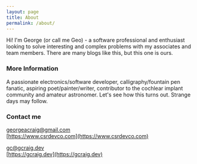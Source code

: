 ```yaml
---
layout: page
title: About
permalink: /about/
---
```


Hi! I'm George (or call me Geo) - a software professional and enthusiast looking to solve interesting and complex problems with my associates and team members. There are many blogs like this, but this one is ours. 

### More Information

A passionate electronics/software developer, calligraphy/fountain pen fanatic, aspiring poet/painter/writer, contributor to the cochlear implant community and amateur astronomer. Let's see how this turns out. Strange days may follow. 

### Contact me

[georgeacraig@gmail.com](mailto:georgeacraig@gmail.com)<br>
[https://www.csrdevco.com](https://www.csrdevco.com)

[gc@gcraig.dev](mailto:gc@gcraig.dev)<br>
[https://gcraig.dev](https://gcraig.dev)
